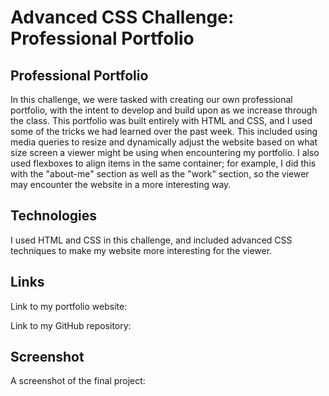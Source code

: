 # Advanced CSS Challenge: Professional Portfolio

## Professional Portfolio
In this challenge, we were tasked with creating our own professional portfolio, with the intent to develop and build upon as we increase through the class. This portfolio was built entirely with HTML and CSS, and I used some of the tricks we had learned over the past week. This included using media queries to resize and dynamically adjust the website based on what size screen a viewer might be using when encountering my portfolio. I also used flexboxes to align items in the same container; for example, I did this with the "about-me" section as well as the "work" section, so the viewer may encounter the website in a more interesting way.

## Technologies
I used HTML and CSS in this challenge, and included advanced CSS techniques to make my website more interesting for the viewer.

## Links
Link to my portfolio website: 

Link to my GitHub repository: 

## Screenshot

A screenshot of the final project: 